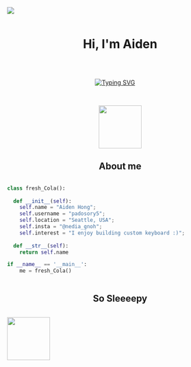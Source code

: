  <img src="https://user-images.githubusercontent.com/73097560/115834477-dbab4500-a447-11eb-908a-139a6edaec5c.gif">

<div id="user-content-toc">
  <ul align="center">
    <summary><h1 style="display: inline-block">Hi, I'm Aiden</h1></summary>
  </ul>
</div>


<!--  -->

<br>

<p align="center">
  <a href="https://git.io/typing-svg"><img src="https://readme-typing-svg.demolab.com?font=Fira+Code&weight=600&size=22&duration=3000&pause=1000&color=7E31F7&random=false&width=435&lines=University+of+Washington+Seattle;Electrical+%26+Computer+Engineering" alt="Typing SVG" /></a>
</p>

<br>

<div id="user-content-toc">
  <ul align="center">
    <img src="https://user-images.githubusercontent.com/74038190/238201075-34376b0e-4ae2-4278-9d3d-82e8016a87d6.gif" width="100px">
    <summary><h2 style="display: inline-block">About me</h2></summary>
  </ul>
</div>

```python
class fresh_Cola():
    
  def __init__(self):
    self.name = "Aiden Hong";
    self.username = "padosory5";
    self.location = "Seattle, USA";
    self.insta = "@nedia_gnoh";
    self.interest = "I enjoy building custom keyboard :)";
  
  def __str__(self):
    return self.name

if __name__ == '__main__':
    me = fresh_Cola()
```


<div id="user-content-toc">
  <ul align="center">
    <summary><h2 style="display: inline-block">So Sleeeepy</h2></summary>
  </ul>
</div>

<img src="https://camo.githubusercontent.com/37ffc8f0cc3c3ebb8e71dcc7be84767d718348f52ed9956a41ec91323a1bb4c2/68747470733a2f2f726561646d652d636f6d706f6e656e74732e76657263656c2e6170702f6170693f636f6d706f6e656e743d6c6f676f266c6f676f3d707974686f6e26746578743d66616c736526616e696d6174696f6e3d7370696e2666696c6c3d626c61636b267465787466696c6c3d62666163653626" width="100">
